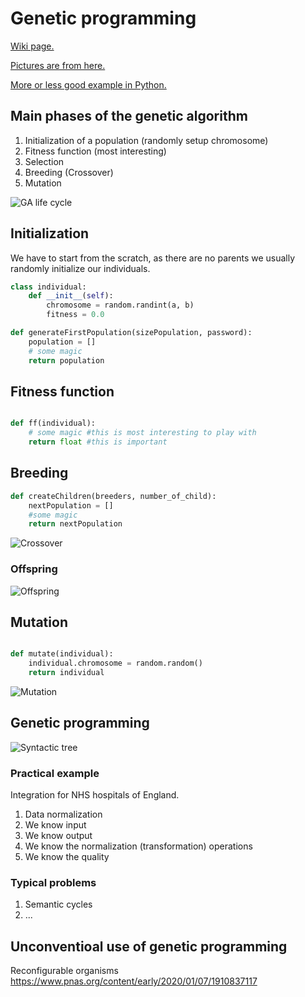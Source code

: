 # Genetic programming

[Wiki page.](https://en.wikipedia.org/wiki/Genetic_programming)

[Pictures are from here.](https://towardsdatascience.com/introduction-to-genetic-algorithms-including-example-code-e396e98d8bf3)

[More or less good example in Python.](https://blog.sicara.com/getting-started-genetic-algorithms-python-tutorial-81ffa1dd72f9)

## Main phases of the genetic algorithm

1. Initialization of a population (randomly setup chromosome)
1. Fitness function (most interesting)
1. Selection
1. Breeding (Crossover)
1. Mutation

![GA life cycle](https://cdn-images-1.medium.com/max/1600/1*RFC6_B9WPRX_KMxYHpTibw.png)


## Initialization

We have to start from the scratch, as there are no parents we usually randomly initialize our individuals.

```python
class individual:
	def __init__(self):
		chromosome = random.randint(a, b)
		fitness = 0.0
```
```python
def generateFirstPopulation(sizePopulation, password):
	population = []
	# some magic
	return population

```


## Fitness function


```python 

def ff(individual): 
	# some magic #this is most interesting to play with
	return float #this is important

```

## Breeding 

```python
def createChildren(breeders, number_of_child):
	nextPopulation = []
	#some magic
	return nextPopulation
```

![Crossover](https://cdn-images-1.medium.com/max/800/1*eQxFezBtdfdLxHsvSvBNGQ.png)

### Offspring

![Offspring](https://cdn-images-1.medium.com/max/800/1*_Dl6Hwkay-UU24DJ_oVrLw.png)

## Mutation

```python

def mutate(individual):
	individual.chromosome = random.random()
	return individual

```

![Mutation](https://cdn-images-1.medium.com/max/800/1*CGt_UhRqCjIDb7dqycmOAg.png)

## Genetic programming

![Syntactic tree](https://upload.wikimedia.org/wikipedia/commons/7/77/Genetic_Program_Tree.png)

### Practical example 

Integration for NHS hospitals of England.

1. Data normalization
1. We know input 
1. We know output
1. We know the normalization (transformation) operations
1. We know the quality

### Typical problems

1. Semantic cycles
1. ...

## Unconventioal use of genetic programming
Reconfigurable organisms
https://www.pnas.org/content/early/2020/01/07/1910837117
